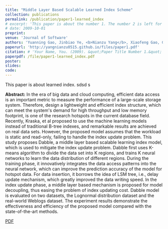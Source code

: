 ```yaml
---
title: "Middle Layer Based Scalable Learned Index Scheme"
collection: publications
permalink: /publication/paper1-learned_index
# excerpt: 'This paper is about the number 1. The number 2 is left for future work.'
# date: 2009-10-01
preprint:
venue: 'Journal of Software'
authors: 'Yuanning Gao, Jinbiao Ye, <b>Nianzu Yang</b>, Xiaofeng Gao, Guihai Chen'
paperurl: 'http://yangnianzu0515.github.io/files/paper1.pdf'
citation: # 'Your Name, You. (2009). &quot;Paper Title Number 1.&quot; <i>Journal 1</i>. 1(1).'
paperpdf: /file/paper1-learned_index.pdf
poster: 
slides: 
code: 
---
```

This paper is about learned index. sdsd s

**Abstract:** In the era of big data and cloud computing, efficient data access is an important metric to measure the performance of a large-scale storage system. Therefore, design a lightweight and efficient index structure, which can meet the system's demand for high throughput and low memory footprint, is one of the research hotspots in the current database field. Recently, Kraska, et al proposed to use the machine learning models instead of traditional B-tree indexes, and remarkable results are achieved on real data sets. However, the proposed model assumes that the workload is static and read-only, failing to handle the index update problem. This study proposes Dabble, a middle layer based scalable learning index model, which is used to mitigate the index update problem. Dabble first uses K-means algorithm to divide the data set into K regions, and trains K neural networks to learn the data distribution of different regions. During the training phase, it innovatively integrates the data access patterns into the neural network, which can improve the prediction accuracy of the model for hotspot data. For data insertion, it borrows the idea of LSM tree, i.e., delay update mechanism, which greatly improved the data writing speed. In the index update phase, a middle layer based mechanism is proposed for model decoupling, thus easing the problem of index updating cost. Dabble model is evaluated on two datasets, the Lognormal distribution dataset and the real-world Weblogs dataset. The experiment results demonstrate the effectiveness and efficiency of the proposed model compared with the state-of-the-art methods.

[PDF](http://yangnianzu0515.github.io/files/paper1-learned_index.pdf)


<!-- Recommended citation: Your Name, You. (2009). "Paper Title Number 1." <i>Journal 1</i>. 1(1). -->